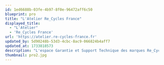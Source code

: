 ```yaml
---
id: 1ed6688b-03fe-4b97-8f0e-96472aff6c50
blueprint: pro
title: "L'Atelier Re_Cycles France"
displayed_title:
  - "L'Atelier"
  - 'Re_Cycles France'
url: 'https://atelier.re-cycles-france.fr'
updated_by: 5d90248b-53d3-4cbc-8ac9-066824b4aff7
updated_at: 1733818573
description: "L'espace Garantie et Support Technique des marques Re_Cycles France"
thumbnail: pro2.jpg
---
```

